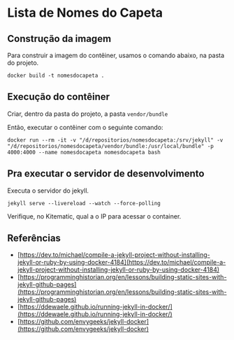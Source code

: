 # Lista de Nomes do Capeta

## Construção da imagem

Para construir a imagem do contêiner, usamos o comando abaixo, na pasta do projeto.

```shell
docker build -t nomesdocapeta .
```

## Execução do contêiner

Criar, dentro da pasta do projeto, a pasta `vendor/bundle`

Então, executar o contêiner com o seguinte comando:

```shell
docker run --rm -it -v "/d/repositorios/nomesdocapeta:/srv/jekyll" -v "/d/repositorios/nomesdocapeta/vendor/bundle:/usr/local/bundle" -p 4000:4000 --name nomesdocapeta nomesdocapeta bash
```

## Pra executar o servidor de desenvolvimento

Executa o servidor do jekyll.

```shell
jekyll serve --livereload --watch --force-polling
```

Verifique, no Kitematic, qual a o IP para acessar o container.

## Referências

* [https://dev.to/michael/compile-a-jekyll-project-without-installing-jekyll-or-ruby-by-using-docker-4184](https://dev.to/michael/compile-a-jekyll-project-without-installing-jekyll-or-ruby-by-using-docker-4184)
* [https://programminghistorian.org/en/lessons/building-static-sites-with-jekyll-github-pages](https://programminghistorian.org/en/lessons/building-static-sites-with-jekyll-github-pages)
* [https://ddewaele.github.io/running-jekyll-in-docker/](https://ddewaele.github.io/running-jekyll-in-docker/)
* [https://github.com/envygeeks/jekyll-docker](https://github.com/envygeeks/jekyll-docker)
